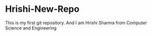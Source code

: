 # Hrishi-New-Repo
This is my first git repository.
And I am Hrishi Sharma from Computer Science and Engineering
